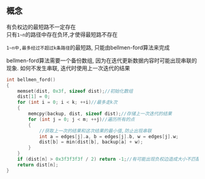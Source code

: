 
## 概念
有负权边的最短路不一定存在\
只有`1~n`的路径中存在负环,才使得最短路不存在

`1~n中,最多经过不超过k条路径`的最短路, 只能由bellmen-ford算法来完成

bellmen-ford算法需要一个备份数组, 因为在迭代更新数据内容时可能出现串联的现象. 如何不发生串联, 迭代时使用上一次迭代的结果
```c++
int bellmen_ford()
{
	memset(dist, 0x3f, sizeof dist);//初始化数组
	dist[1] = 0;
	for (int i = 0; i < k; ++i)//最多走k次
	{
		memcpy(backup, dist, sizeof dist);//存储上一次迭代的结果
		for (int j = 0; j < m; ++j)//遍历所有的点
		{
			//获取上一次的结果和这次结果的最小值,防止出现串联
			int a = edges[j].a, b = edges[j].b, w = edges[j].w;
			dist[b] = min(dist[b], backup[a] + w);
		}
	}
	if (dist[n] > 0x3f3f3f3f / 2) return -1;//有可能出现负权边造成大小不匹配
	return dist[n];
}
```